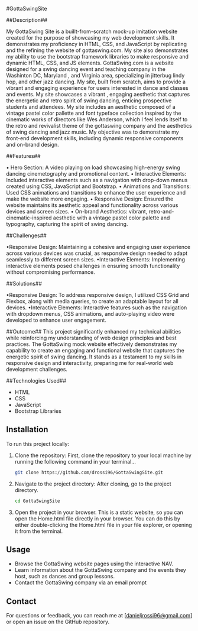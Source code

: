 #GottaSwingSite 

##Description##

My GottaSwing Site is a buillt-from-scratch mock-up imitation website created for the purpose of showcasing my web development skills. It demonstrates my proficiency in HTML, CSS, and JavaScript by replicating and the refining the website of gottaswing.com. My site also
demonstrates my ability to use the bootstrap framework libraries to make responsive and dynamic HTML, CSS, and JS elements. GottaSwing.com is a website designed for a swing dancing event and teaching company in the Washinton DC, Maryland , and Virginia area, specializing 
in jitterbug lindy hop, and other jazz dancing. My site, built from scratch, aims to provide a vibrant and engaging experience for users interested in dance and classes and events. My site showcases a vibrant , engaging aesthetic that captures the energetic and retro 
spirit of swing dancing, enticing prospective students and attendees. My site includes an aesthetic composed of a vintage pastel color pallette and font typeface collection inspired by the cinematic works of directors like Wes Anderson, which I feel lends itself 
to the retro and revivalist theme of the gottaswing company and the aesthetics of swing dancing and jazz music. My objective was to demonstrate my front-end development skills, including dynamic responsive components and on-brand design.   

##Features##

• Hero Section: A video playing on load showcasing high-energy swing dancing cinemetography and promotional content.
• Interactive Elements: Included interactive elements such as a navigation with drop-down menus created using CSS, JavaScript and Bootstrap.
• Animations and Transitions: Used CSS animations and transitions to enhance the user experience and make the website more engaging.
• Responsive Design: Ensured the website maintains its aesthetic appeal and functionality across various devices and screen sizes.
• On-brand Aesthetics: vibrant, retro-and-cinematic-inspired aesthetic with a vintage pastel color palette and typography, capturing the spirit of swing dancing.

##Challenges##

•Responsive Design: Maintaining a cohesive and engaging user experience across various devices was crucial, as responsive design needed to adapt seamlessly to different screen sizes.
•Interactive Elements: Implementing interactive elements posed challenges in ensuring smooth functionality without compromising performance.


##Solutions##

•Responsive Design: To address responsive design, I utilized CSS Grid and Flexbox, along with media queries, to create an adaptable layout for all devices.
•Interactive Elements: Interactive features such as the navigation with dropdown menus, CSS animations, and auto-playing video were developed to enhance user engagement.


##Outcome##
This project significantly enhanced my technical abilities while reinforcing my understanding of web design principles and best practices. The GottaSwing mock website effectively 
demonstrates my capability to create an engaging and functional website that captures the energetic spirit of swing dancing. It stands as a testament to my skills in responsive design and interactivity, preparing me for real-world web development challenges.


##Technologies Used##
- HTML
- CSS
- JavaScript
- Bootstrap Libraries

## Installation

To run this project locally:

1. Clone the repository: First, clone the repository to your local machine by running the following command in your terminal...

   ```bash
   git clone https://github.com/drossi96/GottaSwingSite.git

2. Navigate to the project directory: After cloning, go to the project directory.
   ```bash
   cd GottaSwingSite

3. Open the project in your browser. This is a static website, so you can open the Home.html file directly in your browser. You can do this by either double-clicking the Home.html file in your file explorer, or opening it from the terminal.



##  Usage

- Browse the GottaSwing website pages using the interactive NAV.
- Learn information about the GottaSwing company and the events they host, such as dances and group lessons.
- Contact the GottaSwing company via an email prompt

## Contact

For questions or feedback, you can reach me at [danieljrossi96@gmail.com] or open an issue on the GitHub repository.
